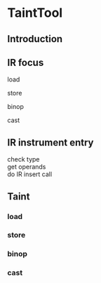 # TaintTool


## Introduction



## IR focus

load

store

binop

cast


## IR instrument entry 

check type  
get operands  
do IR insert call  


## Taint

### load

### store

### binop

### cast
